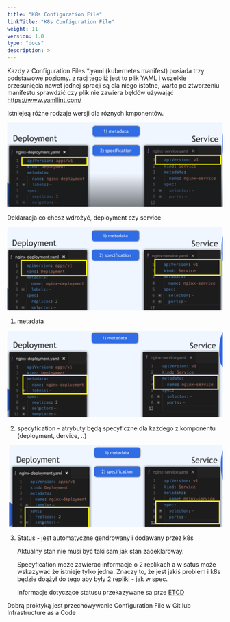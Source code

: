 ```yaml
---
title: "K8s Configuration File"
linkTitle: "K8s Configuration File"
weight: 11
version: 1.0
type: "docs"
description: >
---
```


Kazdy z Configuration Files *.yaml (kubernetes manifest) posiada trzy podstawowe poziomy.
z racj tego iż jest to plik YAML i wszelkie przesunięcia nawet jednej spracji są dla niego istotne, warto po ztworzeniu manifestu sprawdzić czy plik nie zawiera bęłdów używająć https://www.yamllint.com/

Istniejeą różne rodzaje wersji dla róznych kmponentów.

![ver](../04-configuration-file/ver.png)

Deklaracja co chesz wdrożyć, deployment czy service

![declarate](../04-configuration-file/declarate.png)

1. metadata

![metadata](../04-configuration-file/metadata.png)

2. specyfication - atrybuty będą specyficzne dla każdego z komponentu (deployment, dervice, ..)

![spec](../04-configuration-file/spec.png)

3. Status - jest automatyczne gendrowany i dodawany przez k8s
   
   Aktualny stan nie musi być taki sam jak stan zadeklaroway. 
   
   Specyfication może zawierać informacje o 2 replikach a w satus może wskazywać że istnieje tylko jedna. Znaczy to, że jest jakiś problem i k8s będzie doążył do tego aby były 2 repliki - jak w spec.
   
   Informacje dotyczące statusu przekazywane sa prze [ETCD](../02-architecture/02-master_.md) 

Dobrą proktyką jest przechowywanie Configuration File w Git lub Infrastructure as a Code